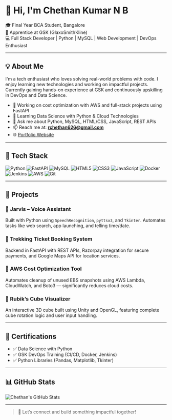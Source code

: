 # 👋 Hi, I'm Chethan Kumar N B

🎓 Final Year BCA Student, Bangalore  
💼 Apprentice at GSK (GlaxoSmithKline)  
💻 Full Stack Developer | Python | MySQL | Web Development | DevOps Enthusiast

---

## 💡 About Me

I'm a tech enthusiast who loves solving real-world problems with code. I enjoy learning new technologies and working on impactful projects. Currently gaining hands-on experience at GSK and continuously upskilling in DevOps and Data Science.

- 🔭 Working on cost optimization with AWS and full-stack projects using FastAPI  
- 🌱 Learning Data Science with Python & Cloud Technologies  
- 💬 Ask me about Python, MySQL, HTML/CSS, JavaScript, REST APIs  
- 📫 Reach me at: **rchethan626@gmail.com**  
- 🌐 [Portfolio Website](https://chethankumar-nb-portfolio.netlify.app/)

---

## 🧰 Tech Stack

![Python](https://img.shields.io/badge/Python-3670A0?style=flat&logo=python&logoColor=ffdd54)
![FastAPI](https://img.shields.io/badge/FastAPI-005571?style=flat&logo=fastapi)
![MySQL](https://img.shields.io/badge/MySQL-005C84?style=flat&logo=mysql&logoColor=white)
![HTML5](https://img.shields.io/badge/HTML5-E34F26?style=flat&logo=html5&logoColor=white)
![CSS3](https://img.shields.io/badge/CSS3-1572B6?style=flat&logo=css3&logoColor=white)
![JavaScript](https://img.shields.io/badge/JavaScript-F7DF1E?style=flat&logo=javascript&logoColor=black)
![Docker](https://img.shields.io/badge/Docker-2496ED?style=flat&logo=docker&logoColor=white)
![Jenkins](https://img.shields.io/badge/Jenkins-D24939?style=flat&logo=jenkins&logoColor=white)
![AWS](https://img.shields.io/badge/AWS-FF9900?style=flat&logo=amazonaws&logoColor=white)
![Git](https://img.shields.io/badge/Git-F05032?style=flat&logo=git&logoColor=white)

---

## 📁 Projects

### 🧠 Jarvis – Voice Assistant  
Built with Python using `SpeechRecognition`, `pyttsx3`, and `Tkinter`. Automates tasks like web search, app launching, and telling time/date.

### 🧭 Trekking Ticket Booking System  
Backend in FastAPI with REST APIs, Razorpay integration for secure payments, and Google Maps API for location services.

### 💸 AWS Cost Optimization Tool  
Automates cleanup of unused EBS snapshots using AWS Lambda, CloudWatch, and Boto3 — significantly reduces cloud costs.

### 🧊 Rubik’s Cube Visualizer  
An interactive 3D cube built using Unity and OpenGL, featuring complete cube rotation logic and user input handling.

---

## 📜 Certifications

- ✅ Data Science with Python  
- ✅ GSK DevOps Training (CI/CD, Docker, Jenkins)  
- ✅ Python Libraries (Pandas, Matplotlib, Tkinter)

---

## 📊 GitHub Stats

![Chethan's GitHub Stats](https://github-readme-stats.vercel.app/api?username=chethankumarnb&show_icons=true&theme=radical)

---

> 🔗 Let’s connect and build something impactful together!
